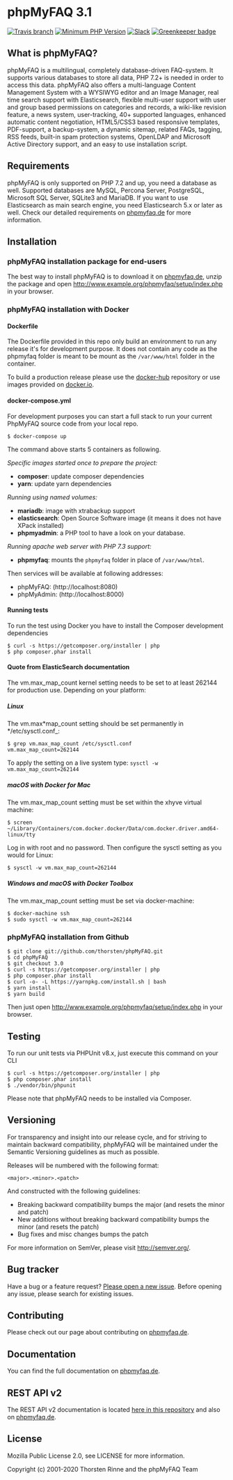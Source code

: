 # phpMyFAQ 3.1

[![Travis branch](https://img.shields.io/travis/thorsten/phpMyFAQ/3.0.svg?style=flat-square)](https://travis-ci.org/thorsten/phpMyFAQ)
[![Minimum PHP Version](https://img.shields.io/badge/PHP-%3E%3D7.2-%23777BB4.svg?style=flat-square)](https://php.net/)
[![Slack](https://phpmyfaq.herokuapp.com/badge.svg?style=flat-square)](https://phpmyfaq.herokuapp.com)
[![Greenkeeper badge](https://badges.greenkeeper.io/thorsten/phpMyFAQ.svg)](https://greenkeeper.io/)

## What is phpMyFAQ?

phpMyFAQ is a multilingual, completely database-driven FAQ-system. It supports
various databases to store all data, PHP 7.2+ is needed in order to
access this data. phpMyFAQ also offers a multi-language Content Management
System with a WYSIWYG editor and an Image Manager, real time search support with
Elasticsearch, flexible multi-user support with user and group based permissions
on categories and records, a wiki-like revision feature, a news system,
user-tracking, 40+ supported languages, enhanced automatic content negotiation,
HTML5/CSS3 based responsive templates, PDF-support, a backup-system, a dynamic
sitemap, related FAQs, tagging, RSS feeds, built-in spam protection systems,
OpenLDAP and Microsoft Active Directory support, and an easy to use installation
script.

## Requirements

phpMyFAQ is only supported on PHP 7.2 and up, you need a database as well.
Supported databases are MySQL, Percona Server, PostgreSQL, Microsoft SQL
Server, SQLite3 and MariaDB. If you want to use Elasticsearch as main search
engine, you need Elasticsearch 5.x or later as well. Check our detailed
requirements on [phpmyfaq.de](https://www.phpmyfaq.de/requirements) for more
information.

## Installation

### phpMyFAQ installation package for end-users

The best way to install phpMyFAQ is to download it on [phpmyfaq.de](https://www.phpmyfaq.de/download),
unzip the package and open http://www.example.org/phpmyfaq/setup/index.php
in your browser.

### phpMyFAQ installation with Docker

#### Dockerfile

The Dockerfile provided in this repo only build an environment to run any
release it's for development purpose. It does not contain any code as the
phpmyfaq folder is meant to be mount as the `/var/www/html` folder in the
container.

To build a production release please use the [docker-hub](https://github.com/phpMyFAQ/docker-hub)
repository or use images provided on [docker.io](https://hub.docker.com/r/phpmyfaq/phpmyfaq/).

#### docker-compose.yml

For development purposes you can start a full stack to run your current PhpMyFAQ
source code from your local repo.

    $ docker-compose up

The command above starts 5 containers as following.

_Specific images started once to prepare the project:_

- **composer**: update composer dependencies
- **yarn**: update yarn dependencies

_Running using named volumes:_

- **mariadb**: image with xtrabackup support
- **elasticsearch**: Open Source Software image (it means it does not have XPack installed)
- **phpmyadmin**: a PHP tool to have a look on your database.

_Running apache web server with PHP 7.3 support:_

- **phpmyfaq**: mounts the `phpmyfaq` folder in place of `/var/www/html`.

Then services will be available at following addresses:

- phpMyFAQ: (http://localhost:8080)
- phpMyAdmin: (http://localhost:8000)

#### Running tests

To run the test using Docker you have to install the Composer development dependencies

    $ curl -s https://getcomposer.org/installer | php
    $ php composer.phar install

#### Quote from ElasticSearch documentation

The vm.max_map_count kernel setting needs to be set to at least 262144 for
production use. Depending on your platform:

##### Linux

The vm.max*map_count setting should be set permanently in */etc/sysctl.conf\_:

    $ grep vm.max_map_count /etc/sysctl.conf
    vm.max_map_count=262144

To apply the setting on a live system type: `sysctl -w vm.max_map_count=262144`

##### macOS with Docker for Mac

The vm.max_map_count setting must be set within the xhyve virtual machine:

    $ screen ~/Library/Containers/com.docker.docker/Data/com.docker.driver.amd64-linux/tty

Log in with root and no password. Then configure the sysctl setting as you
would for Linux:

    $ sysctl -w vm.max_map_count=262144

##### Windows and macOS with Docker Toolbox

The vm.max_map_count setting must be set via docker-machine:

    $ docker-machine ssh
    $ sudo sysctl -w vm.max_map_count=262144

### phpMyFAQ installation from Github

    $ git clone git://github.com/thorsten/phpMyFAQ.git
    $ cd phpMyFAQ
    $ git checkout 3.0
    $ curl -s https://getcomposer.org/installer | php
    $ php composer.phar install
    $ curl -o- -L https://yarnpkg.com/install.sh | bash
    $ yarn install
    $ yarn build

Then just open http://www.example.org/phpmyfaq/setup/index.php in your browser.

## Testing

To run our unit tests via PHPUnit v8.x, just execute this command on your CLI

    $ curl -s https://getcomposer.org/installer | php
    $ php composer.phar install
    $ ./vendor/bin/phpunit

Please note that phpMyFAQ needs to be installed via Composer.

## Versioning

For transparency and insight into our release cycle, and for striving to maintain backward compatibility,
phpMyFAQ will be maintained under the Semantic Versioning guidelines as much as possible.

Releases will be numbered with the following format:

`<major>.<minor>.<patch>`

And constructed with the following guidelines:

- Breaking backward compatibility bumps the major (and resets the minor and patch)
- New additions without breaking backward compatibility bumps the minor (and resets the patch)
- Bug fixes and misc changes bumps the patch

For more information on SemVer, please visit http://semver.org/.

## Bug tracker

Have a bug or a feature request? [Please open a new issue](https://github.com/thorsten/phpMyFAQ/issues).
Before opening any issue, please search for existing issues.

## Contributing

Please check out our page about contributing on [phpmyfaq.de](https://www.phpmyfaq.de/contribute).

## Documentation

You can find the full documentation on [phpmyfaq.de](https://www.phpmyfaq.de/documentation).

## REST API v2

The REST API v2 documentation is located [here in this repository](API.md) and also on
[phpmyfaq.de](https://www.phpmyfaq.de/documentation).

## License

Mozilla Public License 2.0, see LICENSE for more information.

Copyright (c) 2001-2020 Thorsten Rinne and the phpMyFAQ Team
